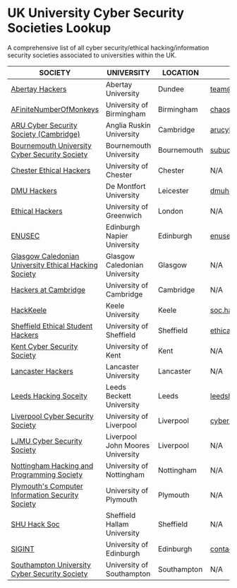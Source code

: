 # UK University Cyber Security Societies Lookup
A comprehensive list of all cyber security/ethical hacking/information security societies associated to universities within the UK.

|SOCIETY         | UNIVERSITY                      | LOCATION         | EMAIL               | TWITTER               |
|---|---|---|---|---|
|[Abertay Hackers](https://hacksoc.co.uk/) |Abertay University | Dundee|team@hacksoc.ac.uk| @AbertayHackers
|[AFiniteNumberOfMonkeys](http://afnom.net/)|University of Birmingham|Birmingham|chaos@afnom.net| @UoB_afnom |
|[ARU Cyber Security Society (Cambridge)](https://www.angliastudent.com/socs/21101/)|Anglia Ruskin University|Cambridge|arucybercambridge@gmail.com|@arucss|
|[Bournemouth University Cyber Security Society](https://bucsu.bournemouth.ac.uk/subu-cyber-security-society/)|Bournemouth University|Bournemouth|subucybersecuritysoc@bournemouth.ac.uk | @_BUCSS |
|[Chester Ethical Hackers](https://www.chestersu.com/activities/societies/society/10956/)|University of Chester|Chester| N/A| @chesterhackers |
|[DMU Hackers](https://www.demontfortsu.com/soc/DMUHackers/)|De Montfort University|Leicester|dmuhackers@gmail.com|@dmuhackers|
|[Ethical Hackers](https://www.suug.co.uk/societies/ethicalhackers/)|University of Greenwich|London| N/A | @UoG_Hackers |
|[ENUSEC](https://enusec.org/)|Edinburgh Napier University|Edinburgh| enusec@gmail.com| @\_enusec\_ |
|[Glasgow Caledonian University Ethical Hacking Society](https://www.gcustudents.co.uk/groups/gcu-ethical-hacking-society)|Glasgow Caledonian University|Glasgow| N/A| @GCUehs |
|[Hackers at Cambridge](https://hackersatcambridge.com/)|University of Cambridge|Cambridge| N/A|N/A|
|[HackKeele](http://www.hackkeele.co.uk/)|Keele University|Keele|soc.hack@keele.ac.uk| @hackkeele |
|[Sheffield Ethical Student Hackers](https://shefesh.com/)|University of Sheffield|Sheffield|ethicalhackers@sheffield.ac.uk| @_shefesh |
|[Kent Cyber Security Society](https://kentunion.co.uk/activities/cyber-security)|University of Kent|Kent| N/A| N/A |
|[Lancaster Hackers](https://luhack.github.io/)|Lancaster University|Lancaster| N/A| @lancsunihackers |
|[Leeds Hacking Soceity](http://leedshackingsociety.co.uk/)|Leeds Beckett University|Leeds|leedshackingsociety@gmail.com| @leedsehs |
|[Liverpool Cyber Security Society](https://www.liverpoolguild.org/groups/cyber-security)|University of Liverpool|Liverpool|cybersecurity@society.liverpoolguild.org|@CyberSocUoL|
|[LJMU Cyber Security Society](https://ljmusecuritysociety.wordpress.com/)|Liverpool John Moores University|Liverpool| N/A| N/A|
|[Nottingham Hacking and Programming Society](https://www.su.nottingham.ac.uk/societies/society/hack/)|University of Nottingham|Nottingham| N/A| @hacksocnotts |
|[Plymouth's Computer Information Security Society](https://www.upsu.com/societies/7347/)|University of Plymouth|Plymouth| N/A| N/A|
|[SHU Hack Soc](http://www.shuhacksoc.co.uk/)|Sheffield Hallam University|Sheffield| N/A| @SHUHackSoc |
|[SIGINT](https://sigint.mx/)|University of Edinburgh|Edinburgh|contact@sigint.mx|@siginthq|
|[Southampton University Cyber Security Society](https://www.sucss.org/)|University of Southampton|Southampton| N/A| N/A |
